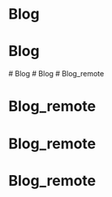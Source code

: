 # Blog
# Blog
#   B l o g  
 #   B l o g  
 # Blog_remote
# Blog_remote
# Blog_remote
# Blog_remote
